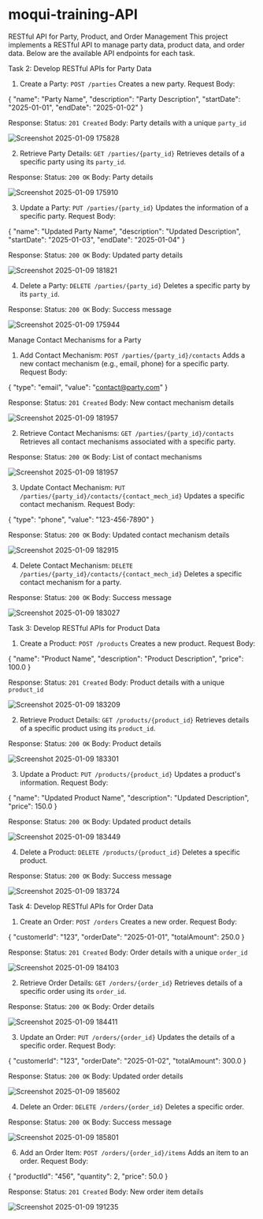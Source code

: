 # moqui-training-API

RESTful API for Party, Product, and Order Management
This project implements a RESTful API to manage party data, product data, and order data. Below are the available API endpoints for each task.

Task 2: Develop RESTful APIs for Party Data

1. Create a Party: `POST /parties`
Creates a new party.
Request Body:

{
  "name": "Party Name",
  "description": "Party Description",
  "startDate": "2025-01-01",
  "endDate": "2025-01-02"
}

Response:
Status: `201 Created`
Body: Party details with a unique `party_id`

![Screenshot 2025-01-09 175828](https://github.com/user-attachments/assets/6e54c546-ef3f-456e-a4c6-b0fcd1925d9d)

2. Retrieve Party Details: `GET /parties/{party_id}`
Retrieves details of a specific party using its `party_id`.

Response:
Status: `200 OK`
Body: Party details

![Screenshot 2025-01-09 175910](https://github.com/user-attachments/assets/da3c4e85-9660-4299-ad56-ce0d67f03816)

3. Update a Party: `PUT /parties/{party_id}`
Updates the information of a specific party.
Request Body:

{
  "name": "Updated Party Name",
  "description": "Updated Description",
  "startDate": "2025-01-03",
  "endDate": "2025-01-04"
}

Response:
Status: `200 OK`
Body: Updated party details

![Screenshot 2025-01-09 181821](https://github.com/user-attachments/assets/3633c144-f0ae-4ec5-8245-bcee672e8c73)

4. Delete a Party: `DELETE /parties/{party_id}`
Deletes a specific party by its `party_id`.

Response:
Status: `200 OK`
Body: Success message

![Screenshot 2025-01-09 175944](https://github.com/user-attachments/assets/866b422a-0357-44ca-91c5-88ef3ef5ac02)

Manage Contact Mechanisms for a Party

1. Add Contact Mechanism: `POST /parties/{party_id}/contacts`
Adds a new contact mechanism (e.g., email, phone) for a specific party.
Request Body:

{
  "type": "email",
  "value": "contact@party.com"
}

Response:
Status: `201 Created`
Body: New contact mechanism details

![Screenshot 2025-01-09 181957](https://github.com/user-attachments/assets/fcf82bb2-e45f-462c-8e7d-c7c65984f9c9)

2. Retrieve Contact Mechanisms: `GET /parties/{party_id}/contacts`
Retrieves all contact mechanisms associated with a specific party.

Response:
Status: `200 OK`
Body: List of contact mechanisms

![Screenshot 2025-01-09 181957](https://github.com/user-attachments/assets/7be42a0e-9c65-4345-b274-9f1b6ead58b1)

3. Update Contact Mechanism: `PUT /parties/{party_id}/contacts/{contact_mech_id}`
Updates a specific contact mechanism.
Request Body:

{
  "type": "phone",
  "value": "123-456-7890"
}

Response:
Status: `200 OK`
Body: Updated contact mechanism details

![Screenshot 2025-01-09 182915](https://github.com/user-attachments/assets/3fcf931a-7c73-412a-8a02-984dbff99f48)

4. Delete Contact Mechanism: `DELETE /parties/{party_id}/contacts/{contact_mech_id}`
Deletes a specific contact mechanism for a party.

Response:
Status: `200 OK`
Body: Success message

![Screenshot 2025-01-09 183027](https://github.com/user-attachments/assets/12301830-440d-4956-8072-c57bd54ce117)

Task 3: Develop RESTful APIs for Product Data

1. Create a Product: `POST /products`
Creates a new product.
Request Body:

{
  "name": "Product Name",
  "description": "Product Description",
  "price": 100.0
}

Response:
Status: `201 Created`
Body: Product details with a unique `product_id`

![Screenshot 2025-01-09 183209](https://github.com/user-attachments/assets/62cb5f00-a72f-40a1-8607-ef7ae3b2d0af)

2. Retrieve Product Details: `GET /products/{product_id}`
Retrieves details of a specific product using its `product_id`.

Response:
Status: `200 OK`
Body: Product details

![Screenshot 2025-01-09 183301](https://github.com/user-attachments/assets/b67f5c17-0e2a-4447-aded-c3fcacbccef7)

3. Update a Product: `PUT /products/{product_id}`
Updates a product's information.
Request Body:

{
  "name": "Updated Product Name",
  "description": "Updated Description",
  "price": 150.0
}

Response:
Status: `200 OK`
Body: Updated product details

![Screenshot 2025-01-09 183449](https://github.com/user-attachments/assets/dece6f9a-e9f1-49e2-86e2-5f816d943a2e)

4. Delete a Product: `DELETE /products/{product_id}`
Deletes a specific product.

Response:
Status: `200 OK`
Body: Success message

![Screenshot 2025-01-09 183724](https://github.com/user-attachments/assets/0f20601c-bfc1-4f69-a9e2-1615a4fe1dda)

Task 4: Develop RESTful APIs for Order Data

1. Create an Order: `POST /orders`
Creates a new order.
Request Body:

{
  "customerId": "123",
  "orderDate": "2025-01-01",
  "totalAmount": 250.0
}

Response:
Status: `201 Created`
Body: Order details with a unique `order_id`

![Screenshot 2025-01-09 184103](https://github.com/user-attachments/assets/ce12d9c3-2b4e-4b2e-9854-8e8f12c9313a)

2. Retrieve Order Details: `GET /orders/{order_id}`
Retrieves details of a specific order using its `order_id`.

Response:
Status: `200 OK`
Body: Order details

![Screenshot 2025-01-09 184411](https://github.com/user-attachments/assets/46c28e6a-d9e4-4378-97ff-0db4e6f3deff)

3. Update an Order: `PUT /orders/{order_id}`
Updates the details of a specific order.
Request Body:

{
  "customerId": "123",
  "orderDate": "2025-01-02",
  "totalAmount": 300.0
}

Response:
Status: `200 OK`
Body: Updated order details

![Screenshot 2025-01-09 185602](https://github.com/user-attachments/assets/a11f8764-203b-4a99-b780-f5fb6db75b21)

4. Delete an Order: `DELETE /orders/{order_id}`
Deletes a specific order.

Response:
Status: `200 OK`
Body: Success message

![Screenshot 2025-01-09 185801](https://github.com/user-attachments/assets/20bfe100-01d3-4c41-9078-8d914611d4ab)

6. Add an Order Item: `POST /orders/{order_id}/items`
Adds an item to an order.
Request Body:

{
  "productId": "456",
  "quantity": 2,
  "price": 50.0
}

Response:
Status: `201 Created`
Body: New order item details

![Screenshot 2025-01-09 191235](https://github.com/user-attachments/assets/f2c0f00c-7c33-4bd0-b305-d3dfad632012)

